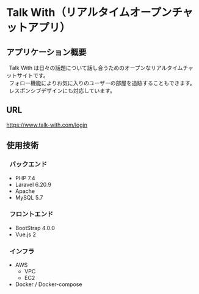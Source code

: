 # Talk With（リアルタイムオープンチャットアプリ）

## アプリケーション概要
&ensp;Talk With は日々の話題について話し合うためのオープンなリアルタイムチャットサイトです。  
&ensp;フォロー機能によりお気に入りのユーザーの部屋を追跡することもできます。  
&ensp;レスポンシブデザインにも対応しています。  

## URL
https://www.talk-with.com/login

## 使用技術
### &ensp;バックエンド
* PHP 7.4
* Laravel 6.20.9
* Apache
* MySQL 5.7
### &ensp;フロントエンド
* BootStrap 4.0.0
* Vue.js  2
### &ensp;インフラ
* AWS
    * VPC
    * EC2
* Docker / Docker-compose  